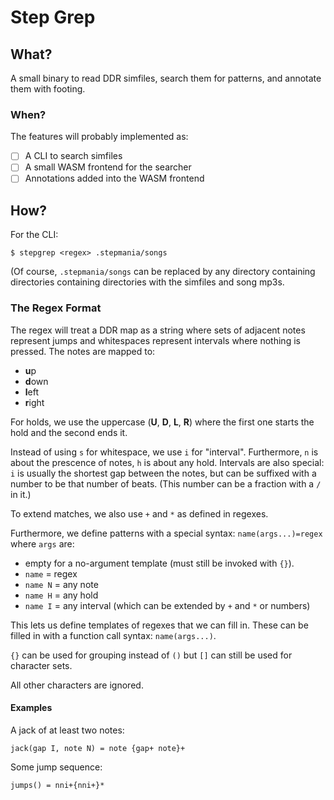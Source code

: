 # Step Grep

## What?

A small binary to read DDR simfiles, search them for patterns, and annotate them with footing.

### When?

The features will probably implemented as:

- [ ] A CLI to search simfiles
- [ ] A small WASM frontend for the searcher
- [ ] Annotations added into the WASM frontend

## How?

For the CLI:

```
$ stepgrep <regex> .stepmania/songs
```

(Of course, `.stepmania/songs` can be replaced by any directory containing directories containing directories with the simfiles and song mp3s.

### The Regex Format

The regex will treat a DDR map as a string where sets of adjacent notes represent jumps and whitespaces represent intervals where nothing is pressed.
The notes are mapped to:

- **u**p
- **d**own
- **l**eft
- **r**ight

For holds, we use the uppercase (**U**, **D**, **L**, **R**) where the first one starts the hold and the second ends it.

Instead of using `s` for whitespace, we use `i` for "interval". Furthermore, `n` is about the prescence of notes, `h` is about any hold.
Intervals are also special: `i` is usually the shortest gap between the notes, but can be suffixed with a number to be that number of beats.
(This number can be a fraction with a `/` in it.)

To extend matches, we also use `+` and `*` as defined in regexes.

Furthermore, we define patterns with a special syntax: `name(args...)=regex` where `args` are:

- empty for a no-argument template (must still be invoked with `{}`).
- `name` = regex
- `name N` = any note
- `name H` = any hold
- `name I` = any interval (which can be extended by `+` and `*`  or numbers)

This lets us define templates of regexes that we can fill in. These can be filled in with a function call syntax: `name(args...)`.

`{}` can be used for grouping instead of `()` but `[]` can still be used for character sets.

All other characters are ignored.

#### Examples

A jack of at least two notes:

```
jack(gap I, note N) = note {gap+ note}+

```

Some jump sequence:

```
jumps() = nni+{nni+}*
```



